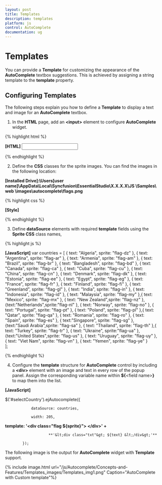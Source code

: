 ```yaml
---
layout: post
title: Templates
description: templates
platform: js
control: AutoComplete
documentation: ug
---
```


# Templates

You can provide a **Template** for customizing the appearance of the **AutoComplete** textbox suggestions. This is achieved by assigning a string template to the **template** property.

## Configuring Templates

The following steps explain you how to define a **Template** to display a text and image for an **AutoComplete** textbox.

1. In the **HTML** page, add an **&lt;input&gt;** element to configure **AutoComplete** widget.

{% highlight html %}

**[HTML]**
         <input type="text" id="selectCountry" />


{% endhighlight %}



2. Define the **CSS** classes for the sprite images. You can find the images in the following location:

**[Installed Drive]:\Users\[user name]\AppData\Local\Syncfusion\EssentialStudio\X.X.X.X\JS \Samples\ web \images\autocomplete\flags.png**

{% highlight css %}

**[Style]**
<style type="text/css" class="cssStyles">
        /* Sprite css for country flags */
        .flag
        {
            background: url("../images/autocomplete/flags.png") no-repeat;
            float: left;
            height: 15px;
            margin-right: 10px;
            margin-top: 3px;
            width: 25px;
        }

        .flag.flag-am {background-position: -25px 0}
        .flag.flag-ar {background-position: -50px 0}
        .flag.flag-bd {background-position: -75px 0}
        .flag.flag-br {background-position: -100px 0}
        .flag.flag-ca {background-position: -125px 0}
        .flag.flag-cn {background-position: 0 -15px}
        .flag.flag-cu {background-position: -25px -15px}
        .flag.flag-dk {background-position: -50px -15px}
        .flag.flag-dz {background-position: -75px -15px}
        .flag.flag-ee {background-position: -100px -15px}
        .flag.flag-eg {background-position: -125px -15px}
        .flag.flag-es {background-position: 0 -30px}
        .flag.flag-fi {background-position: -25px -30px}
        .flag.flag-fr {background-position: -50px -30px}
        .flag.flag-gl {background-position: -75px -30px}
        .flag.flag-id {background-position: -100px -30px}
        .flag.flag-in {background-position: -125px -30px}
        .flag.flag-mx {background-position: 0 -45px}
        .flag.flag-my {background-position: -25px -45px}
        .flag.flag-nl {background-position: -50px -45px}
        .flag.flag-no {background-position: -75px -45px}
        .flag.flag-nz {background-position: -100px -45px}
        .flag.flag-pl {background-position: -125px -45px}
        .flag.flag-pt {background-position: 0 -60px}
        .flag.flag-qa {background-position: -25px -60px}
        .flag.flag-ro {background-position: -50px -60px}
        .flag.flag-sa {background-position: -75px -60px}
        .flag.flag-sg {background-position: -100px -60px}
        .flag.flag-th {background-position: -125px -60px}
        .flag.flag-tr {background-position: 0 -75px}
        .flag.flag-ua {background-position: -25px -75px}
        .flag.flag-us {background-position: -50px -75px}
        .flag.flag-uy {background-position: -75px -75px}
        .flag.flag-vn {background-position: -100px -75px}
        .flag.flag-ye {background-position: -125px -75px}
        .txt {
            display: table-cell;
            height: 20px;
            vertical-align: middle;
        }  

   </style>



{% endhighlight %}



3. Define **dataSource** elements with required **template** fields using the **Sprite CSS** class names,

{% highlight js %}

**[JavaScript]**
var countries = [
  { text: "Algeria", sprite: "flag-dz" }, { text: "Argentina", sprite: "flag-ar" },
  { text: "Armenia", sprite: "flag-am" }, { text: "Brazil", sprite: "flag-br" },
  { text: "Bangladesh", sprite: "flag-bd" }, { text: "Canada", sprite: "flag-ca" },
  { text: "Cuba", sprite: "flag-cu" }, { text: "China", sprite: "flag-cn" },
  { text: "Denmark", sprite: "flag-dk" }, { text: "Estonia", sprite: "flag-ee" },
  { text: "Egypt", sprite: "flag-eg" }, { text: "France", sprite: "flag-fr" },
  { text: "Finland", sprite: "flag-fi" }, { text: "Greenland", sprite: "flag-gl" },
  { text: "India", sprite: "flag-in" }, { text: "Indonesia", sprite: "flag-id" },
  { text: "Malaysia", sprite: "flag-my" },{ text: "Mexico", sprite: "flag-mx" },
  { text: "New Zealand",sprite: "flag-nz" },{text:"Netherlands",sprite:"flag-nl" },
  { text: "Norway", sprite: "flag-no" }, { text: "Portugal", sprite: "flag-pt" },
  { text: "Poland", sprite: "flag-pl" },{ text: "Qatar", sprite: "flag-qa" },
  { text: "Romania", sprite: "flag-ro" }, { text: "Spain", sprite: "flag-es" },
  { text:"Singapore", sprite: "flag-sg" },{text:"Saudi Arabia",sprite: "flag-sa" },
  { text: "Thailand", sprite: "flag-th" },{ text: "Turkey", sprite: "flag-tr" },
  { text: "Ukraine", sprite:"flag-ua" }, {text:"United States",sprite: "flag-us" },
  { text: "Uruguay", sprite: "flag-uy" }, { text: "Viet Nam", sprite: "flag-vn" },
  { text: "Yemen", sprite: "flag-ye" }	
];




{% endhighlight %}



4. Configure the **template** structure for **AutoComplete** control by including a **&lt;div&gt;** element with an image and text in every row of the popup panel. Assign the corresponding variable name within **${**&lt;field name&gt;**}** to map them into the list.

**[JavaScript]**

$('#selectCountry').ejAutocomplete({

                dataSource: countries,

                width: 205,

**template: '&lt;div class="flag ${sprite}"&gt; &lt;/div&gt;' +**

                        **'&lt;div class="txt"&gt; ${text} &lt;/div&gt;'**

            });





The following image is the output for **AutoComplete** widget with **Template** support.

{% include image.html url="/js/Autocomplete/Concepts-and-Features/Templates_images/Templates_img1.png" Caption="AutoComplete with Custom template"%}

